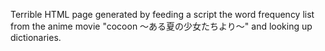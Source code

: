 Terrible HTML page generated by feeding a script the word frequency list from the anime movie "cocoon ～ある夏の少女たちより～" and looking up dictionaries. 

